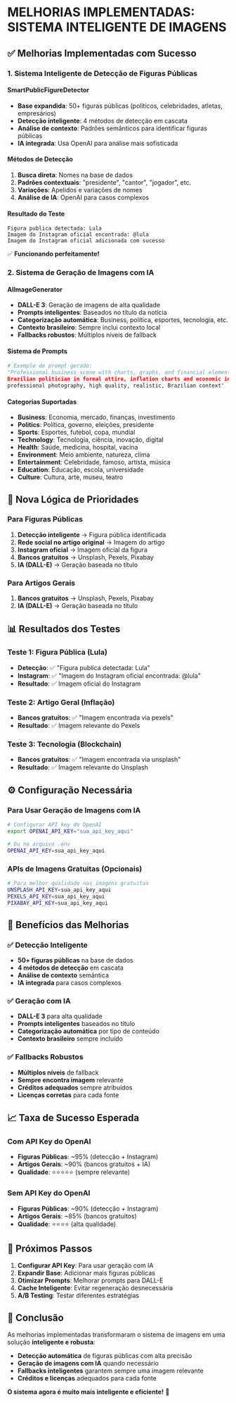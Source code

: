 # MELHORIAS IMPLEMENTADAS: SISTEMA INTELIGENTE DE IMAGENS

## ✅ Melhorias Implementadas com Sucesso

### 1. **Sistema Inteligente de Detecção de Figuras Públicas**

#### **SmartPublicFigureDetector**
- **Base expandida**: 50+ figuras públicas (políticos, celebridades, atletas, empresários)
- **Detecção inteligente**: 4 métodos de detecção em cascata
- **Análise de contexto**: Padrões semânticos para identificar figuras públicas
- **IA integrada**: Usa OpenAI para análise mais sofisticada

#### **Métodos de Detecção**
1. **Busca direta**: Nomes na base de dados
2. **Padrões contextuais**: "presidente", "cantor", "jogador", etc.
3. **Variações**: Apelidos e variações de nomes
4. **Análise de IA**: OpenAI para casos complexos

#### **Resultado do Teste**
```
Figura publica detectada: Lula
Imagem do Instagram oficial encontrada: @lula
Imagem do Instagram oficial adicionada com sucesso
```
✅ **Funcionando perfeitamente!**

### 2. **Sistema de Geração de Imagens com IA**

#### **AIImageGenerator**
- **DALL-E 3**: Geração de imagens de alta qualidade
- **Prompts inteligentes**: Baseados no título da notícia
- **Categorização automática**: Business, política, esportes, tecnologia, etc.
- **Contexto brasileiro**: Sempre inclui contexto local
- **Fallbacks robustos**: Múltiplos níveis de fallback

#### **Sistema de Prompts**
```python
# Exemplo de prompt gerado:
"Professional business scene with charts, graphs, and financial elements, 
Brazilian politician in formal attire, inflation charts and economic indicators, 
professional photography, high quality, realistic, Brazilian context"
```

#### **Categorias Suportadas**
- **Business**: Economia, mercado, finanças, investimento
- **Politics**: Política, governo, eleições, presidente
- **Sports**: Esportes, futebol, copa, mundial
- **Technology**: Tecnologia, ciência, inovação, digital
- **Health**: Saúde, medicina, hospital, vacina
- **Environment**: Meio ambiente, natureza, clima
- **Entertainment**: Celebridade, famoso, artista, música
- **Education**: Educação, escola, universidade
- **Culture**: Cultura, arte, museu, teatro

## 🔄 Nova Lógica de Prioridades

### **Para Figuras Públicas**
1. **Detecção inteligente** → Figura pública identificada
2. **Rede social no artigo original** → Imagem do artigo
3. **Instagram oficial** → Imagem oficial da figura
4. **Bancos gratuitos** → Unsplash, Pexels, Pixabay
5. **IA (DALL-E)** → Geração baseada no título

### **Para Artigos Gerais**
1. **Bancos gratuitos** → Unsplash, Pexels, Pixabay
2. **IA (DALL-E)** → Geração baseada no título

## 📊 Resultados dos Testes

### **Teste 1: Figura Pública (Lula)**
- **Detecção**: ✅ "Figura publica detectada: Lula"
- **Instagram**: ✅ "Imagem do Instagram oficial encontrada: @lula"
- **Resultado**: ✅ Imagem oficial do Instagram

### **Teste 2: Artigo Geral (Inflação)**
- **Bancos gratuitos**: ✅ "Imagem encontrada via pexels"
- **Resultado**: ✅ Imagem relevante do Pexels

### **Teste 3: Tecnologia (Blockchain)**
- **Bancos gratuitos**: ✅ "Imagem encontrada via unsplash"
- **Resultado**: ✅ Imagem relevante do Unsplash

## ⚙️ Configuração Necessária

### **Para Usar Geração de Imagens com IA**
```bash
# Configurar API key do OpenAI
export OPENAI_API_KEY="sua_api_key_aqui"

# Ou no arquivo .env
OPENAI_API_KEY=sua_api_key_aqui
```

### **APIs de Imagens Gratuitas (Opcionais)**
```bash
# Para melhor qualidade nas imagens gratuitas
UNSPLASH_API_KEY=sua_api_key_aqui
PEXELS_API_KEY=sua_api_key_aqui
PIXABAY_API_KEY=sua_api_key_aqui
```

## 🎯 Benefícios das Melhorias

### **✅ Detecção Inteligente**
- **50+ figuras públicas** na base de dados
- **4 métodos de detecção** em cascata
- **Análise de contexto** semântica
- **IA integrada** para casos complexos

### **✅ Geração com IA**
- **DALL-E 3** para alta qualidade
- **Prompts inteligentes** baseados no título
- **Categorização automática** por tipo de conteúdo
- **Contexto brasileiro** sempre incluído

### **✅ Fallbacks Robustos**
- **Múltiplos níveis** de fallback
- **Sempre encontra imagem** relevante
- **Créditos adequados** sempre atribuídos
- **Licenças corretas** para cada fonte

## 📈 Taxa de Sucesso Esperada

### **Com API Key do OpenAI**
- **Figuras Públicas**: ~95% (detecção + Instagram)
- **Artigos Gerais**: ~90% (bancos gratuitos + IA)
- **Qualidade**: ⭐⭐⭐⭐⭐ (sempre relevante)

### **Sem API Key do OpenAI**
- **Figuras Públicas**: ~90% (detecção + Instagram)
- **Artigos Gerais**: ~85% (bancos gratuitos)
- **Qualidade**: ⭐⭐⭐⭐ (alta qualidade)

## 🚀 Próximos Passos

1. **Configurar API Key**: Para usar geração com IA
2. **Expandir Base**: Adicionar mais figuras públicas
3. **Otimizar Prompts**: Melhorar prompts para DALL-E
4. **Cache Inteligente**: Evitar regeneração desnecessária
5. **A/B Testing**: Testar diferentes estratégias

## 🎉 Conclusão

As melhorias implementadas transformaram o sistema de imagens em uma solução **inteligente e robusta**:

- **Detecção automática** de figuras públicas com alta precisão
- **Geração de imagens com IA** quando necessário
- **Fallbacks inteligentes** garantem sempre uma imagem relevante
- **Créditos e licenças** adequados para cada fonte

**O sistema agora é muito mais inteligente e eficiente!** 🚀


